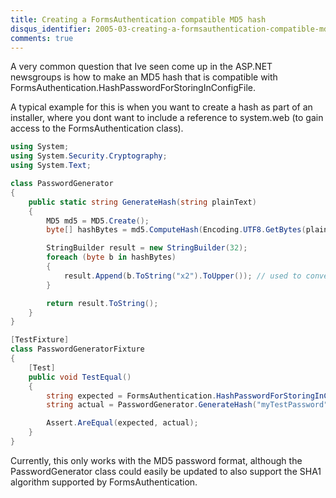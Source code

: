 ```yaml
---
title: Creating a FormsAuthentication compatible MD5 hash
disqus_identifier: 2005-03-creating-a-formsauthentication-compatible-md5-hash
comments: true
---
```


A very common question that Ive seen come up in the ASP.NET newsgroups is how to make an MD5 hash that is compatible with FormsAuthentication.HashPasswordForStoringInConfigFile.

A typical example for this is when you want to create a hash as part of an installer, where you dont want to include a reference to system.web (to gain access to the FormsAuthentication class).

``` csharp
using System;
using System.Security.Cryptography;
using System.Text;

class PasswordGenerator
{
    public static string GenerateHash(string plainText)
    {
        MD5 md5 = MD5.Create();
        byte[] hashBytes = md5.ComputeHash(Encoding.UTF8.GetBytes(plainText));

        StringBuilder result = new StringBuilder(32);
        foreach (byte b in hashBytes)
        {
            result.Append(b.ToString("x2").ToUpper()); // used to convert each byte to a hex string
        }

        return result.ToString();
    }
}

[TestFixture]
class PasswordGeneratorFixture
{
    [Test]
    public void TestEqual()
    {
        string expected = FormsAuthentication.HashPasswordForStoringInConfigFile("myTestPassword", "md5");
        string actual = PasswordGenerator.GenerateHash("myTestPassword");

        Assert.AreEqual(expected, actual);
    }
}
```

Currently, this only works with the MD5 password format, although the PasswordGenerator class could easily be updated to also support the SHA1 algorithm supported by FormsAuthentication.
